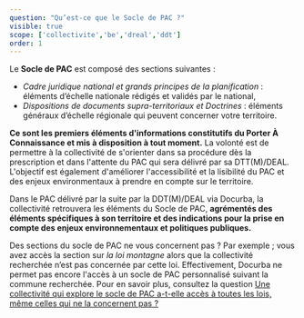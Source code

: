 ```yaml
---
question: "Qu’est-ce que le Socle de PAC ?"
visible: true
scope: ['collectivite','be','dreal','ddt']
order: 1
---
```


Le **Socle de PAC** est composé des sections suivantes : 
- _Cadre juridique national et grands principes de la planification_ : éléments d’échelle nationale rédigés et validés par le national, 
- _Dispositions de documents supra-territoriaux et Doctrines_ : éléments généraux d’échelle régionale qui peuvent concerner votre territoire.


**Ce sont les premiers éléments d'informations constitutifs du Porter À Connaissance et mis à disposition à tout moment.**
La volonté est de permettre à la collectivité de s'orienter dans sa procédure dès la prescription et dans l'attente du PAC qui sera délivré par sa DTT(M)/DEAL. L'objectif est également d'améliorer l'accessibilité et la lisibilité du PAC et des enjeux environmentaux à prendre en compte sur le territoire.

Dans le PAC délivré par la suite par la DDT(M)/DEAL via Docurba, la collectivité retrouvera les éléments du Socle de PAC, **agrémentés des éléments spécifiques à son territoire et des indications pour la prise en compte des enjeux environnementaux et politiques publiques.**


Des sections du socle de PAC ne vous concernent pas ? 
Par exemple ; vous avez accès la section sur _la loi montagne_ alors que la collectivité recherchée n’est pas concernée par cette loi. Effectivement, Docurba ne permet pas encore l'accès à un socle de PAC personnalisé suivant la commune recherchée. Pour en savoir plus, consultez la question [Une collectivité qui explore le socle de PAC a-t-elle accès à toutes les lois, même celles qui ne la concernent pas ?](https://docurba.beta.gouv.fr/faq?recherche=Une%20collectivit%C3%A9%20qui%20explore%20le%20socle%20de%20PAC%20a-t-elle%20acc%C3%A8s%20%C3%A0%20toutes%20les%20lois,%20m%C3%AAme%20celles%20qui%20ne%20la%20concernent%20pas%20%3F) 
